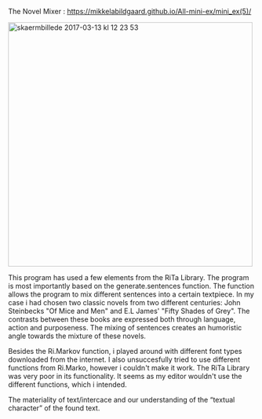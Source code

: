 The Novel Mixer : https://mikkelabildgaard.github.io/All-mini-ex/mini_ex(5)/

<img width="498" alt="skaermbillede 2017-03-13 kl 12 23 53" src="https://cloud.githubusercontent.com/assets/25741692/23893881/71b498a0-08a0-11e7-9127-2c09b868a63b.png">

This program has used a few elements from the RiTa Library. The program is most importantly based on the generate.sentences function.
The function allows the program to mix different sentences into a certain textpiece. In my case i had chosen two classic novels
from two different centuries: John Steinbecks "Of Mice and Men" and E.L James' "Fifty Shades of Grey". The contrasts between
these books are expressed both through language, action and purposeness. The mixing of sentences creates an humoristic angle
towards the mixture of these novels.

Besides the Ri.Markov function, i played around with different font types downloaded from the internet. I also unsuccesfully
tried to use different functions from Ri.Marko, however i couldn't make it work. The RiTa Library was very poor in its
functionality. It seems as my editor wouldn't use the different functions, which i intended. 

The materiality of text/intercace and our understanding of the “textual character” of the found text. 
